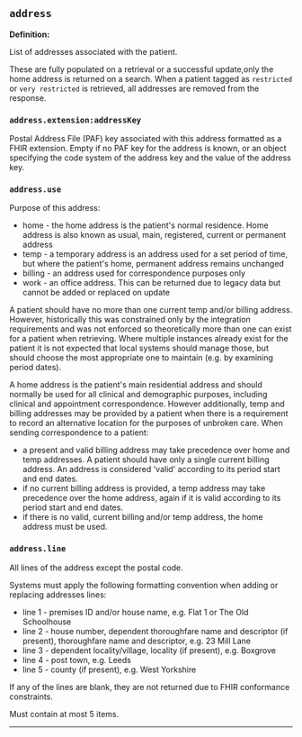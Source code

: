 ## `address`

<b>Definition:</b>

List of addresses associated with the patient.

These are fully populated on a retrieval or a successful update,only the home address is returned on a search. When a patient tagged as `restricted` or `very restricted` is retrieved, all addresses are removed from the response.

### `address.extension:addressKey`

Postal Address File (PAF) key associated with this address formatted as a FHIR extension. Empty if no PAF key for the address is known, or an object specifying the code system of the address key and the value of the address key.


### `address.use`

Purpose of this address:

- home - the home address is the patient's normal residence. Home address is also known as usual, main, registered, current or permanent address
- temp - a temporary address is an address used for a set period of time, but where the patient's home, permanent address remains unchanged
- billing - an address used for correspondence purposes only
- work - an office address. This can be returned due to legacy data but cannot be added or replaced on update

A patient should have no more than one current temp and/or billing address. However, historically this was constrained only by the integration requirements and was not enforced so theoretically more than one can exist for a patient when retrieving. Where multiple instances already exist for the patient it is not expected that local systems should manage those, but should choose the most appropriate one to maintain (e.g. by examining period dates).

A home address is the patient's main residential address and should normally be used for all clinical and demographic purposes, including clinical and appointment correspondence. However additionally, temp and billing addresses may be provided by a patient when there is a requirement to record an alternative location for the purposes of unbroken care. When sending correspondence to a patient:

- a present and valid billing address may take precedence over home and temp addresses. A patient should have only a single current billing address. An address is considered 'valid' according to its period start and end dates.
- if no current billing address is provided, a temp address may take precedence over the home address, again if it is valid according to its period start and end dates.
- if there is no valid, current billing and/or temp address, the home address must be used.


### `address.line`

All lines of the address except the postal code.

Systems must apply the following formatting convention when adding or replacing addresses lines:

- line 1 - premises ID and/or house name, e.g. Flat 1 or The Old Schoolhouse
- line 2 - house number, dependent thoroughfare name and descriptor (if present), thoroughfare name and descriptor, e.g. 23 Mill Lane
- line 3 - dependent locality/village, locality (if present), e.g. Boxgrove
- line 4 - post town, e.g. Leeds
- line 5 - county (if present), e.g. West Yorkshire

If any of the lines are blank, they are not returned due to FHIR conformance constraints.

Must contain at most 5 items.

---